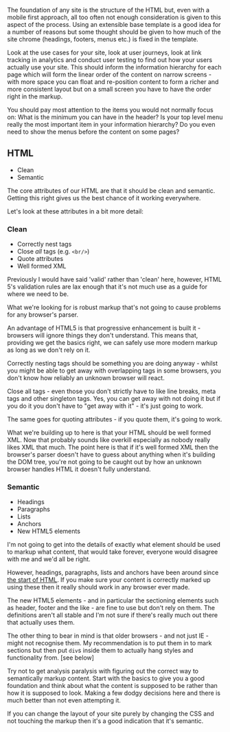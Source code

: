 The foundation of any site is the structure of the HTML but, even with a mobile first approach, all too often not enough consideration is given to this aspect of the process. Using an extensible base template is a good idea for a number of reasons but some thought should be given to how much of the site chrome (headings, footers, menus etc.) is fixed in the template.

Look at the use cases for your site, look at user journeys, look at link tracking in analytics and conduct user testing to find out how your users actually use your site. This should inform the information hierarchy for each page which will form the linear order of the content on narrow screens - with more space you can float and re-position content to form a richer and more consistent layout but on a small screen you have to have the order right in the markup.

You should pay most attention to the items you would not normally focus on: What is the minimum you can have in the header? Is your top level menu really the most important item in your information hierarchy? Do you even need to show the menus before the content on some pages?

## HTML

  * Clean
  * Semantic

The core attributes of our HTML are that it should be clean and semantic.  Getting this right gives us the best chance of it working everywhere.

Let's look at these attributes in a bit more detail:

### Clean

  * Correctly nest tags
  * Close <em>all</em> tags (e.g. <code>&lt;br/&gt;</code>)
  * Quote attributes
  * Well formed XML

Previously I would have said 'valid' rather than 'clean' here, however, HTML 5's validation rules are lax enough that it's not much use as a guide for where we need to be.

What we're looking for is robust markup that's not going to cause problems for any browser's parser.

An advantage of HTML5 is that progressive enhancement is built it - browsers will ignore things they don't understand.  This means that, providing we get the basics right, we can safely use more modern markup as long as we don't rely on it.

Correctly nesting tags should be something you are doing anyway - whilst you might be able to get away with overlapping tags in some browsers, you don't know how reliably an unknown browser will react.

Close all tags - even those you don't strictly have to like line breaks, meta tags and other singleton tags.  Yes, you can get away with not doing it but if you do it you don't have to "get away with it" - it's just going to work.

The same goes for quoting attributes - if you quote them, it's going to work.

What we're building up to here is that your HTML should be well formed XML.  Now that probably sounds like overkill especially as nobody really likes XML that much. The point here is that if it's well formed XML then the browser's parser doesn't have to guess about anything when it's building the DOM tree, you're not going to be caught out by how an unknown browser handles HTML it doesn't fully understand.

### Semantic

  * Headings
  * Paragraphs
  * Lists
  * Anchors
  * New HTML5 elements

I'm not going to get into the details of exactly what element should be used to markup what content, that would take forever, everyone would disagree with me and we'd all be right.

However, headings, paragraphs, lists and anchors have been around since <a href="http://www.w3.org/MarkUp/draft-ietf-iiir-html-01.txt">the start of HTML</a>.  If you make sure your content is correctly marked up using these then it really should work in any browser ever made.

The new HTML5 elements - and in particular the sectioning elements such as header, footer and the like - are fine to use but don't rely on them.  The definitions aren't all stable and I'm not sure if there's really much out there that actually uses them.

The other thing to bear in mind is that older browsers - and not just IE - might not recognise them.  My recommendation is to put them in to mark sections but then put `div`s inside them to actually hang styles and functionality from.  [see below]

Try not to get analysis paralysis with figuring out the correct way to semantically markup content.  Start with the basics to give you a good foundation and think about what the content is supposed to be rather than how it is supposed to look.  Making a few dodgy decisions here and there is much better than not even attempting it.

If you can change the layout of your site purely by changing the CSS and not touching the markup then it's a good indication that it's semantic.
